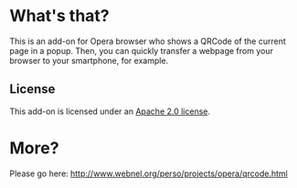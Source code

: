 What's that?
============

This is an add-on for Opera browser who shows a QRCode of the current page in a popup. 
Then, you can quickly transfer a webpage from your browser to your smartphone, for example.

License
-------

This add-on is licensed under an [Apache 2.0 license](http://www.apache.org/licenses/LICENSE-2.0.html).

More?
=====

Please go here: http://www.webnel.org/perso/projects/opera/qrcode.html
